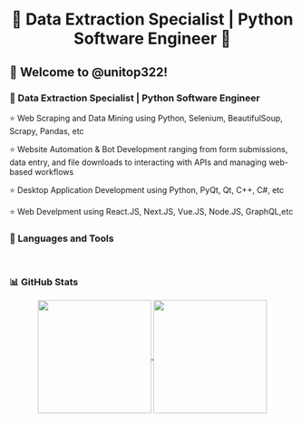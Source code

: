 <h1 align="center" title="...and I'm happy to see you here :)">🏅 Data Extraction Specialist | Python Software Engineer 🏅</a></h1>

<h2>🙏 Welcome to @unitop322!</h2>

<h3>📌 Data Extraction Specialist | Python Software Engineer </h3>

⭐ Web Scraping and Data Mining using Python, Selenium, BeautifulSoup, Scrapy, Pandas, etc

⭐ Website Automation & Bot Development ranging from form submissions, data entry, and file downloads to interacting with APIs and managing web-based workflows

⭐ Desktop Application Development using Python, PyQt, Qt, C++, C#, etc

⭐ Web Develpment using React.JS, Next.JS, Vue.JS, Node.JS, GraphQL,etc
<br/>  
<h3>📌 Languages and Tools</h3>


<br/>  
<h3>📊 GitHub Stats</h3>
<p align="center">
  <a href="https://github.com/OnlyForward0613/github-readme-stats">
    <img height=200 align="center" src="https://github-readme-stats-cg8z.vercel.app/api?username=unitop322&count_private=true&include_all_commits=true&show_icons=true&theme=react&card_width=350" />
  </a>
  <a href="https://github.com/OnlyForward0613/convoychat">
    <img height=200 align="center" src="https://github-readme-stats-cg8z.vercel.app/api/top-langs?username=unitop322&layout=compact&langs_count=8&card_width=350&theme=react" />
  </a>
</p>

